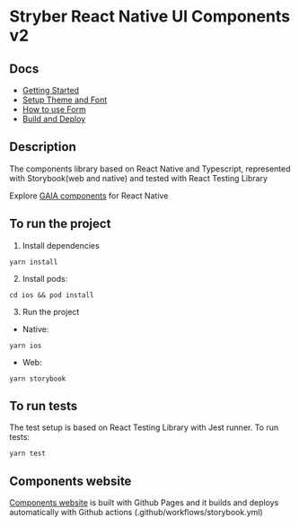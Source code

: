 # Stryber React Native UI Components v2

## Docs

* [Getting Started](https://github.com/stryberventures/stryber-react-native-ui-components-v2/wiki/1.-Getting-started)
* [Setup Theme and Font](https://github.com/stryberventures/stryber-react-native-ui-components-v2/wiki/2.-Theme)
* [How to use Form](https://github.com/stryberventures/stryber-react-native-ui-components-v2/wiki/3.-Form)
* [Build and Deploy](https://github.com/stryberventures/stryber-react-native-ui-components-v2/wiki/3.-Build-and-Deploy)

## Description

The components library based on React Native and Typescript, represented with Storybook(web and native) and
tested with React Testing Library

Explore [GAIA components](https://stryberventures.github.io/stryber-react-native-ui-components-v2/) for React Native

## To run the project

1) Install dependencies

```shell script
yarn install
```

2) Install pods:

```shell script
cd ios && pod install
```

3) Run the project

* Native:

```shell script
yarn ios
```

* Web:

```shell script
yarn storybook
```

## To run tests

The test setup is based on React Testing Library with Jest runner. To run tests:
```shell script
yarn test 
```

## Components website

[Components website](https://stryberventures.github.io/stryber-react-native-ui-components-v2/) is built with Github Pages and it builds and deploys automatically
with Github actions (.github/workflows/storybook.yml)
